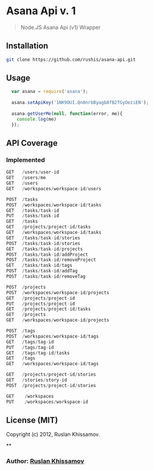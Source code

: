 # Asana Api v. 1

> Node.JS Asana Api (v1) Wrapper

## Installation
```bash
git clone https://github.com/rushis/asana-api.git
```
## Usage 

``` js
  var asana = require('asana');
  
  asana.setApiKey('1NK9OUI.Qn0nrbByagb8fB2TGyOeziEN');
  
  asana.getUserMe(null, function(error, me){
    console.log(me)
  });
```

## API Coverage

### Implemented

``` scala
GET   /users/user-id 
GET   /users/me
GET   /users
GET   /workspaces/workspace-id/users

POST  /tasks
POST  /workspaces/workspace-id/tasks
GET   /tasks/task-id
PUT   /tasks/task-id
GET   /tasks
GET   /projects/project-id/tasks
GET   /workspaces/workspace-id/tasks
GET   /tasks/task-id/stories
POST  /tasks/task-id/stories
GET   /tasks/task-id/projects
POST  /tasks/task-id/addProject
POST  /tasks/task-id/removeProject
GET   /tasks/task-id/tags
POST  /tasks/task-id/addTag
POST  /tasks/task-id/removeTag

POST  /projects
POST  /workspaces/workspace-id/projects
GET   /projects/project-id
PUT   /projects/project-id
GET   /projects/project-id/tasks
GET   /projects
GET   /workspaces/workspace-id/projects

POST  /tags
POST  /workspaces/workspace-id/tags
GET   /tags/tag-id
PUT   /tags/tag-id
GET   /tags/tag-id/tasks
GET   /tags
GET   /workspaces/workspace-id/tags

GET   /projects/project-id/stories
GET   /stories/story-id
POST  /projects/project-id/stories

GET    /workspaces
PUT    /workspaces/workspace-id
```

## License (MIT)

Copyright (c) 2012, Ruslan Khissamov.

**

### Author: [Ruslan Khissamov][0]

[0]: http://github.com/rushis/
